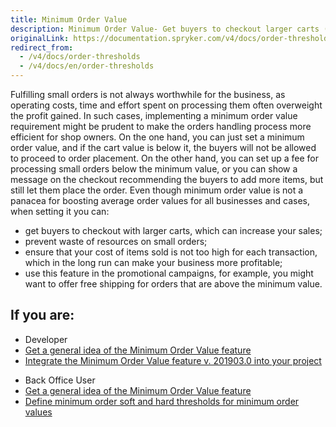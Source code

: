 ```yaml
---
title: Minimum Order Value
description: Minimum Order Value- Get buyers to checkout larger carts (can help to increase your sales), ensure that the cost of items is not too high for a transaction.
originalLink: https://documentation.spryker.com/v4/docs/order-thresholds
redirect_from:
  - /v4/docs/order-thresholds
  - /v4/docs/en/order-thresholds
---
```


Fulfilling small orders is not always worthwhile for the business, as operating costs, time and effort spent on processing them often overweight the profit gained. In such cases, implementing a minimum order value requirement might be prudent to make the orders handling process more efficient for shop owners. On the one hand, you can just set a minimum order value, and if the cart value is below it, the buyers will not be allowed to proceed to order placement. On the other hand, you can set up a fee for processing small orders below the minimum value, or you can show a message on the checkout recommending the buyers to add more items, but still let them place the order. Even though minimum order value is not a panacea for boosting average order values for all businesses and cases, when setting it you can:

* get buyers to checkout with larger carts, which can increase your sales;
* prevent waste of resources on small orders;
* ensure that your cost of items sold is not too high for each transaction, which in the long run can make your business more profitable;
* use this feature in the promotional campaigns, for example, you might want to offer free shipping for orders that are above the minimum value.

## If you are:

<div class="mr-container">
    <div class="mr-list-container">
        <!-- col1 -->
        <div class="mr-col">
            <ul class="mr-list mr-list-green">
                <li class="mr-title">Developer</li>
                <li><a href="https://documentation.spryker.com/v4/docs/en/order-thresholds-feature-overview" class="mr-link">Get a general idea of the Minimum Order Value feature</a></li>
                <!---<li><a href="https://documentation.spryker.com/v4/docs/ht-import-minimum-order-value-data-201903" class="mr-link">Import minimum order value data</a></li>
                <li><a href="https://documentation.spryker.com/v4/docs/ht-import-minimum-order-value-data-201903#importing-minimum-order-value-data-for-merchant-relations" class="mr-link">Import minimum order value data for merchant relations</a></li>-->
                <li><a href="https://documentation.spryker.com/v4/docs/minimum-order-value-feature-integration-201903" class="mr-link">Integrate the Minimum Order Value feature v. 201903.0 into your project</a></li>
            </ul>
        </div>
        <!-- col2 -->
        <div class="mr-col">
            <ul class="mr-list mr-list-blue">
                <li class="mr-title"> Back Office User</li>
                <li><a href="https://documentation.spryker.com/v4/docs/en/order-thresholds-feature-overview" class="mr-link">Get a general idea of the Minimum Order Value feature</a></li>
                <li><a href="https://documentation.spryker.com/v4/docs/managing-global-threshold" class="mr-link">Define minimum order soft and hard thresholds for minimum order values</a></li>
            </ul>
        </div>
    </div>
</div>
